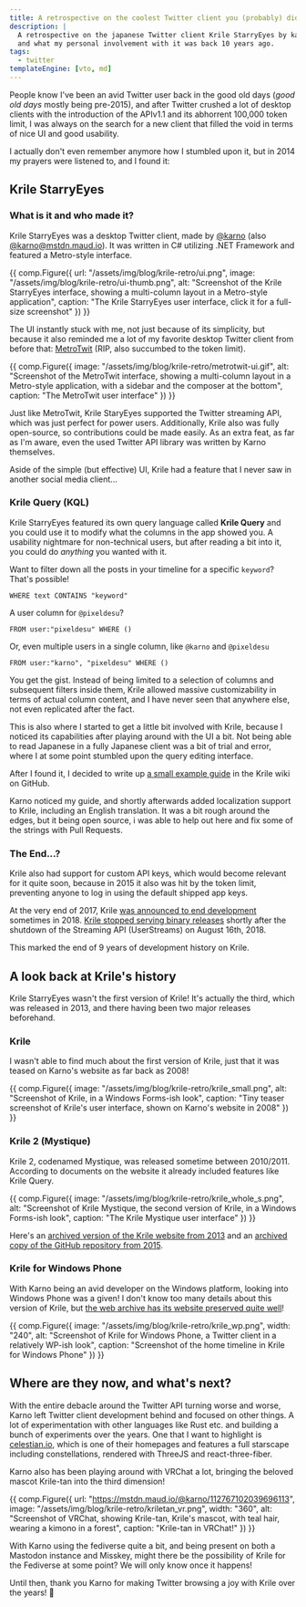 ```yaml
---
title: A retrospective on the coolest Twitter client you (probably) didn't know
description: |
  A retrospective on the japanese Twitter client Krile StarryEyes by karno, why it was so cool
  and what my personal involvement with it was back 10 years ago.
tags:
  - twitter
templateEngine: [vto, md]
---
```


People know I've been an avid Twitter user back in the good old days (_good old
days_ mostly being pre-2015), and after Twitter crushed a lot of desktop clients
with the introduction of the APIv1.1 and its abhorrent 100,000 token limit, I
was always on the search for a new client that filled the void in terms of nice
UI and good usability.

I actually don't even remember anymore how I stumbled upon it, but in 2014 my
prayers were listened to, and I found it:

## **Krile StarryEyes**

### What is it and who made it?

Krile StarryEyes was a desktop Twitter client, made by
[@karno](https://x.com/@karno) (also
[@karno@mstdn.maud.io](https://mstdn.maud.io/@karno)). It was written in C#
utilizing .NET Framework and featured a Metro-style interface.

<!-- deno-fmt-ignore-start -->
{{ comp.Figure({
  url: "/assets/img/blog/krile-retro/ui.png",
  image: "/assets/img/blog/krile-retro/ui-thumb.png", 
  alt: "Screenshot of the Krile StarryEyes interface, showing a multi-column layout in a Metro-style application", 
  caption: "The Krile StarryEyes user interface, click it for a full-size screenshot"
}) }}
<!-- deno-fmt-ignore-end -->

The UI instantly stuck with me, not just because of its simplicity, but because
it also reminded me a lot of my favorite desktop Twitter client from before
that: [MetroTwit](https://metrotwit.com/) (RIP, also succumbed to the token
limit).

<!-- deno-fmt-ignore-start -->
{{ comp.Figure({
  image: "/assets/img/blog/krile-retro/metrotwit-ui.gif", 
  alt: "Screenshot of the MetroTwit interface, showing a multi-column layout in a Metro-style application, with a sidebar and the composer at the bottom", 
  caption: "The MetroTwit user interface"
}) }}
<!-- deno-fmt-ignore-end -->

Just like MetroTwit, Krile StaryEyes supported the Twitter streaming API, which
was just perfect for power users. Additionally, Krile also was fully
open-source, so contributions could be made easily. As an extra feat, as far as
I'm aware, even the used Twitter API library was written by Karno themselves.

Aside of the simple (but effective) UI, Krile had a feature that I never saw in
another social media client...

### Krile Query (KQL)

Krile StarryEyes featured its own query language called **Krile Query** and you
could use it to modify what the columns in the app showed you. A usability
nightmare for non-technical users, but after reading a bit into it, you could do
_anything_ you wanted with it.

Want to filter down all the posts in your timeline for a specific `keyword`?
That's possible!

```
WHERE text CONTAINS "keyword"
```

A user column for `@pixeldesu`?

```
FROM user:"pixeldesu" WHERE ()
```

Or, even multiple users in a single column, like `@karno` and `@pixeldesu`

```
FROM user:"karno", "pixeldesu" WHERE ()
```

You get the gist. Instead of being limited to a selection of columns and
subsequent filters inside them, Krile allowed massive customizability in terms
of actual column content, and I have never seen that anywhere else, not even
replicated after the fact.

This is also where I started to get a little bit involved with Krile, because I
noticed its capabilities after playing around with the UI a bit. Not being able
to read Japanese in a fully Japanese client was a bit of trial and error, where
I at some point stumbled upon the query editing interface.

After I found it, I decided to write up
[a small example guide](https://github.com/karno/StarryEyes/wiki/KQ_Basic_Examples-%5BEnglish%5D/54230c27cafa18424f2e89ebcf6ff6e22059c2e4)
in the Krile wiki on GitHub.

Karno noticed my guide, and shortly afterwards added localization support to
Krile, including an English translation. It was a bit rough around the edges,
but it being open source, i was able to help out here and fix some of the
strings with Pull Requests.

### The End...?

Krile also had support for custom API keys, which would become relevant for it
quite soon, because in 2015 it also was hit by the token limit, preventing
anyone to log in using the default shipped app keys.

At the very end of 2017, Krile
[was announced to end development](https://x.com/kriletan/status/947302990066495488)
sometimes in 2018.
[Krile stopped serving binary releases](https://x.com/kriletan/status/1028986589815300096)
shortly after the shutdown of the Streaming API (UserStreams) on August
16th, 2018.

This marked the end of 9 years of development history on Krile.

## A look back at Krile's history

Krile StarryEyes wasn't the first version of Krile! It's actually the third,
which was released in 2013, and there having been two major releases beforehand.

### Krile

I wasn't able to find much about the first version of Krile, just that it was
teased on Karno's website as far back as 2008!

<!-- deno-fmt-ignore-start -->
{{ comp.Figure({
  image: "/assets/img/blog/krile-retro/krile_small.png", 
  alt: "Screenshot of Krile, in a Windows Forms-ish look", 
  caption: "Tiny teaser screenshot of Krile's user interface, shown on Karno's website in 2008"
}) }}
<!-- deno-fmt-ignore-end -->

### Krile 2 (Mystique)

Krile 2, codenamed Mystique, was released sometime between 2010/2011. According
to documents on the website it already included features like Krile Query.

<!-- deno-fmt-ignore-start -->
{{ comp.Figure({
  image: "/assets/img/blog/krile-retro/krile_whole_s.png", 
  alt: "Screenshot of Krile Mystique, the second version of Krile, in a Windows Forms-ish look", 
  caption: "The Krile Mystique user interface"
}) }}
<!-- deno-fmt-ignore-end -->

Here's an
[archived version of the Krile website from 2013](http://krile.starwing.net/index.html)
and an
[archived copy of the GitHub repository from 2015](https://web.archive.org/web/20130414030039/https://github.com/karno/Mystique).

### Krile for Windows Phone

With Karno being an avid developer on the Windows platform, looking into Windows
Phone was a given! I don't know too many details about this version of Krile,
but
[the web archive has its website preserved quite well](https://web.archive.org/web/20131026022503/http://krile.starwing.net/wp/)!

<!-- deno-fmt-ignore-start -->
{{ comp.Figure({
  image: "/assets/img/blog/krile-retro/krile_wp.png",
  width: "240",
  alt: "Screenshot of Krile for Windows Phone, a Twitter client in a relatively WP-ish look", 
  caption: "Screenshot of the home timeline in Krile for Windows Phone"
}) }}
<!-- deno-fmt-ignore-end -->

## Where are they now, and what's next?

With the entire debacle around the Twitter API turning worse and worse, Karno
left Twitter client development behind and focused on other things. A lot of
experimentation with other languages like Rust etc. and building a bunch of
experiments over the years. One that I want to highlight is
[celestian.io](https://celestian.io/), which is one of their homepages and
features a full starscape including constellations, rendered with ThreeJS and
react-three-fiber.

Karno also has been playing around with VRChat a lot, bringing the beloved
mascot Krile-tan into the third dimension!

<!-- deno-fmt-ignore-start -->
{{ comp.Figure({
  url: "https://mstdn.maud.io/@karno/112767102039696113",
  image: "/assets/img/blog/krile-retro/kriletan_vr.png",
  width: "360",
  alt: "Screenshot of VRChat, showing Krile-tan, Krile's mascot, with teal hair, wearing a kimono in a forest", 
  caption: "Krile-tan in VRChat!"
}) }}
<!-- deno-fmt-ignore-end -->

With Karno using the fediverse quite a bit, and being present on both a Mastodon
instance and Misskey, might there be the possibility of Krile for the Fediverse
at some point? We will only know once it happens!

Until then, thank you Karno for making Twitter browsing a joy with Krile over
the years! 💚
